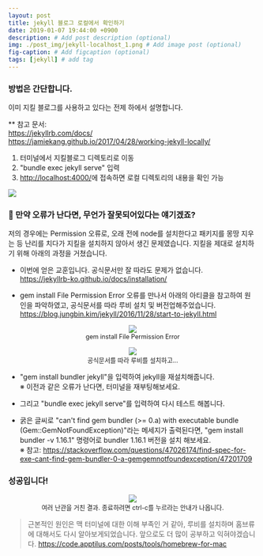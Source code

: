 ```yaml
---
layout: post
title: jekyll 블로그 로컬에서 확인하기
date: 2019-01-07 19:44:00 +0900
description: # Add post description (optional)
img: ./post_img/jekyll-localhost_1.png # Add image post (optional)
fig-caption: # Add figcaption (optional)
tags: [jekyll] # add tag
---
```


### 방법은 간단합니다.
이미 지킬 블로그를 사용하고 있다는 전제 하에서 설명합니다.  
  
** 참고 문서:  
https://jekyllrb.com/docs/  
https://jamiekang.github.io/2017/04/28/working-jekyll-locally/
  
1. 터미널에서 지킬블로그 디렉토리로 이동  
2. "bundle exec jekyll serve" 입력  
3. <a href="http://localhost:4000/" target="_blank">http://localhost:4000/</a>에 접속하면 로컬 디렉토리의 내용을 확인 가능

<img src="{{site.baseurl}}/assets/post_img/jekyll-localhost_1.png">

### 🤯 만약 오류가 난다면, 무언가 잘못되어있다는 얘기겠죠?  
저의 경우에는 Permission 오류로, 오래 전에 node를 설치한다고 패키지를 몽땅 지우는 등 난리를 치다가 지킬을 설치하지 않아서 생긴 문제였습니다. 지킬을 제대로 설치하기 위해 아래의 과정을 거쳤습니다.  

* 이번에 얻은 교훈입니다. 공식문서만 잘 따라도 문제가 없습니다.  
https://jekyllrb-ko.github.io/docs/installation/

* gem install File Permission Error 오류를 만나서 아래의 아티클을 참고하여 원인을 파악하였고, 공식문서를 따라 루비 설치 및 버전업해주었습니다.  
https://blog.jungbin.kim/jekyll/2016/11/28/start-to-jekyll.html

<figure style="text-align:center;">
<img src="{{site.baseurl}}/assets/post_img/jekyll-localhost_2.png">  
<figcaption style="text-align:center;font-size: 0.9em;">gem install File Permission Error</figcaption>
</figure>
<figure style="text-align:center;">
<img src="{{site.baseurl}}/assets/post_img/jekyll-localhost_3.png">  
<figcaption style="text-align:center;font-size: 0.9em;">공식문서를 따라 루비를 설치하고...</figcaption>
</figure>

* "gem install bundler jekyll"을 입력하여 jekyll을 재설치해줍니다.  
※ 이전과 같은 오류가 난다면, 터미널을 재부팅해보세요.  

* 그리고 "bundle exec jekyll serve"를 입력하여 다시 테스트 해봅니다.

* 굵은 글씨로 "can't find gem bundler (>= 0.a) with executable bundle (Gem::GemNotFoundException)"라는 메세지가 출력된다면, "gem install bundler -v 1.16.1" 명령어로 bundler 1.16.1 버전을 설치 해보세요.  
※ 참고: https://stackoverflow.com/questions/47026174/find-spec-for-exe-cant-find-gem-bundler-0-a-gemgemnotfoundexception/47201709
  
### 성공입니다!
<figure style="text-align:center;">
<img src="{{site.baseurl}}/assets/post_img/jekyll-localhost_4.png">  
<figcaption style="text-align:center;font-size: 0.9em;">여러 난관을 거친 결과. 종료하려면 ctrl-c를 누르라는 안내가 나옵니다.</figcaption>
</figure>

> 근본적인 원인은 맥 터미널에 대한 이해 부족인 거 같아, 루비를 설치하며 홈브류에 대해서도 다시 알아보게되었습니다. 앞으로도 더 많이 공부하고 익혀야겠습니다. https://code.apptilus.com/posts/tools/homebrew-for-mac